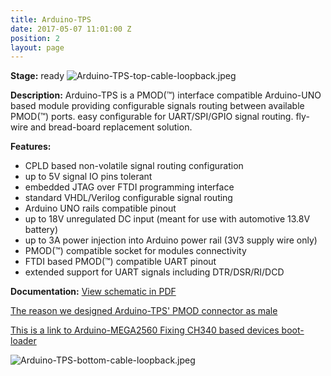 ```yaml
---
title: Arduino-TPS
date: 2017-05-07 11:01:00 Z
position: 2
layout: page
---
```


**Stage:** ready
![Arduino-TPS-top-cable-loopback.jpeg](/uploads/Arduino-TPS/Arduino-TPS-top-cable-loopback.jpeg)

**Description:**
Arduino-TPS is a PMOD(™) interface compatible Arduino-UNO based module providing configurable signals routing between available PMOD(™) ports. easy configurable for UART/SPI/GPIO signal routing. fly-wire and bread-board replacement solution.

**Features:**
* CPLD based non-volatile signal routing configuration
* up to 5V signal IO pins tolerant
* embedded JTAG over FTDI programming interface
* standard VHDL/Verilog configurable signal routing
* Arduino UNO rails compatible pinout
* up to 18V unregulated DC input (meant for use with automotive 13.8V battery)
* up to 3A power injection into Arduino power rail (3V3 supply wire only)
* PMOD(™) compatible socket for modules connectivity
* FTDI based PMOD(™) compatible UART pinout
* extended support for UART signals including DTR/DSR/RI/DCD

**Documentation:**
[View schematic in PDF](/uploads/Arduino-TPS/Arduino-TPS.pdf)

[The reason we designed Arduino-TPS' PMOD connector as male](/articles/arduino-tps-whymale/)

[This is a link to Arduino-MEGA2560 Fixing CH340 based devices boot-loader](/uploads/Arduino-TPS/Arduino_IDE_win32_all-in-one_fix.zip)

![Arduino-TPS-bottom-cable-loopback.jpeg](/uploads/Arduino-TPS/Arduino-TPS-bottom-cable-loopback.jpeg)
